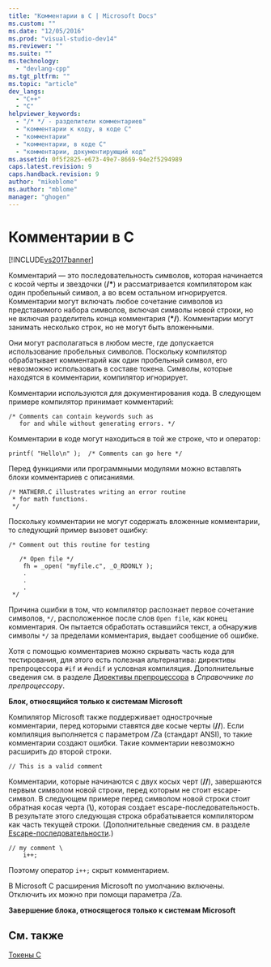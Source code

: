 ```yaml
---
title: "Комментарии в C | Microsoft Docs"
ms.custom: ""
ms.date: "12/05/2016"
ms.prod: "visual-studio-dev14"
ms.reviewer: ""
ms.suite: ""
ms.technology: 
  - "devlang-cpp"
ms.tgt_pltfrm: ""
ms.topic: "article"
dev_langs: 
  - "C++"
  - "C"
helpviewer_keywords: 
  - "/* */ - разделители комментариев"
  - "комментарии к коду, в коде C"
  - "комментарии"
  - "комментарии, в коде C"
  - "комментарии, документирующий код"
ms.assetid: 0f5f2825-e673-49e7-8669-94e2f5294989
caps.latest.revision: 9
caps.handback.revision: 9
author: "mikeblome"
ms.author: "mblome"
manager: "ghogen"
---
```

# Комментарии в C
[!INCLUDE[vs2017banner](../assembler/inline/includes/vs2017banner.md)]

Комментарий — это последовательность символов, которая начинается с косой черты и звездочки \(**\/\***\) и рассматривается компилятором как один пробельный символ, а во всем остальном игнорируется.  Комментарии могут включать любое сочетание символов из представимого набора символов, включая символы новой строки, но не включая разделитель конца комментария \(**\*\/**\).  Комментарии могут занимать несколько строк, но не могут быть вложенными.  
  
 Они могут располагаться в любом месте, где допускается использование пробельных символов.  Поскольку компилятор обрабатывает комментарий как один пробельный символ, его невозможно использовать в составе токена.  Символы, которые находятся в комментарии, компилятор игнорирует.  
  
 Комментарии используются для документирования кода.  В следующем примере компилятор принимает комментарий:  
  
```  
/* Comments can contain keywords such as  
   for and while without generating errors. */  
```  
  
 Комментарии в коде могут находиться в той же строке, что и оператор:  
  
```  
printf( "Hello\n" );  /* Comments can go here */  
```  
  
 Перед функциями или программными модулями можно вставлять блоки комментариев с описаниями.  
  
```  
/* MATHERR.C illustrates writing an error routine   
 * for math functions.   
 */   
```  
  
 Поскольку комментарии не могут содержать вложенные комментарии, то следующий пример вызовет ошибку:  
  
```  
/* Comment out this routine for testing   
  
   /* Open file */  
    fh = _open( "myfile.c", _O_RDONLY );  
    .  
    .  
    .  
 */  
```  
  
 Причина ошибки в том, что компилятор распознает первое сочетание символов, `*/`, расположенное после слов `Open file`, как конец комментария.  Он пытается обработать оставшийся текст, а обнаружив символы `*/` за пределами комментария, выдает сообщение об ошибке.  
  
 Хотя с помощью комментариев можно скрывать часть кода для тестирования, для этого есть полезная альтернатива: директивы препроцессора `#if` и `#endif` и условная компиляция.  Дополнительные сведения см. в разделе [Директивы препроцессора](../preprocessor/preprocessor-directives.md) в *Справочнике по препроцессору*.  
  
 **Блок, относящийся только к системам Microsoft**  
  
 Компилятор Microsoft также поддерживает однострочные комментарии, перед которыми ставятся две косые черты \(**\/\/**\).  Если компиляция выполняется с параметром \/Za \(стандарт ANSI\), то такие комментарии создают ошибки.  Такие комментарии невозможно расширить до второй строки.  
  
```  
// This is a valid comment  
```  
  
 Комментарии, которые начинаются с двух косых черт \(**\/\/**\), завершаются первым символом новой строки, перед которым не стоит escape\-символ.  В следующем примере перед символом новой строки стоит обратная косая черта \(**\\**\), которая создает escape\-последовательность. В результате этого следующая строка обрабатывается компилятором как часть текущей строки. \(Дополнительные сведения см. в разделе [Escape\-последовательности](../c-language/escape-sequences.md).\)  
  
```  
// my comment \  
    i++;   
```  
  
 Поэтому оператор `i++;` скрыт комментарием.  
  
 В Microsoft C расширения Microsoft по умолчанию включены.  Отключить их можно при помощи параметра \/Za.  
  
 **Завершение блока, относящегося только к системам Microsoft**  
  
## См. также  
 [Токены C](../c-language/c-tokens.md)